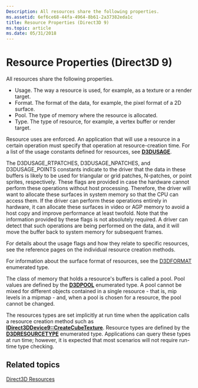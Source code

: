 ```yaml
---
Description: All resources share the following properties.
ms.assetid: 6ef6ce68-44fa-4964-8b61-2a37382eda1c
title: Resource Properties (Direct3D 9)
ms.topic: article
ms.date: 05/31/2018
---
```


# Resource Properties (Direct3D 9)

All resources share the following properties.

-   Usage. The way a resource is used, for example, as a texture or a render target.
-   Format. The format of the data, for example, the pixel format of a 2D surface.
-   Pool. The type of memory where the resource is allocated.
-   Type. The type of resource, for example, a vertex buffer or render target.

Resource uses are enforced. An application that will use a resource in a certain operation must specify that operation at resource-creation time. For a list of the usage constants defined for resources, see [**D3DUSAGE**](d3dusage.md).

The D3DUSAGE\_RTPATCHES, D3DUSAGE\_NPATCHES, and D3DUSAGE\_POINTS constants indicate to the driver that the data in these buffers is likely to be used for triangular or grid patches, N-patches, or point sprites, respectively. These flags are provided in case the hardware cannot perform these operations without host processing. Therefore, the driver will want to allocate these surfaces in system memory so that the CPU can access them. If the driver can perform these operations entirely in hardware, it can allocate these surfaces in video or AGP memory to avoid a host copy and improve performance at least twofold. Note that the information provided by these flags is not absolutely required. A driver can detect that such operations are being performed on the data, and it will move the buffer back to system memory for subsequent frames.

For details about the usage flags and how they relate to specific resources, see the reference pages on the individual resource creation methods.

For information about the surface format of resources, see the [D3DFORMAT](d3dformat.md) enumerated type.

The class of memory that holds a resource's buffers is called a pool. Pool values are defined by the [**D3DPOOL**](https://msdn.microsoft.com/en-us/library/Bb172584(v=VS.85).aspx) enumerated type. A pool cannot be mixed for different objects contained in a single resource - that is, mip levels in a mipmap - and, when a pool is chosen for a resource, the pool cannot be changed.

The resources types are set implicitly at run time when the application calls a resource creation method such as [**IDirect3DDevice9::CreateCubeTexture**](/windows/desktop/api). Resource types are defined by the [**D3DRESOURCETYPE**](https://msdn.microsoft.com/en-us/library/Bb172601(v=VS.85).aspx) enumerated type. Applications can query these types at run time; however, it is expected that most scenarios will not require run-time type checking.

## Related topics

<dl> <dt>

[Direct3D Resources](direct3d-resources.md)
</dt> </dl>

 

 



